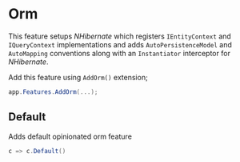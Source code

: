 # Orm

This feature setups _NHibernate_ which registers `IEntityContext` and 
`IQueryContext` implementations and adds `AutoPersistenceModel` and 
`AutoMapping` conventions along with an `Instantiator` interceptor
for _NHibernate_.

Add this feature using `AddOrm()` extension;

```csharp
app.Features.AddOrm(...);
```

## Default

Adds default opinionated orm feature

```csharp
c => c.Default()
```
